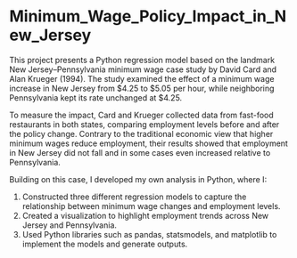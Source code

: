# Minimum_Wage_Policy_Impact_in_New_Jersey

This project presents a Python regression model based on the landmark New Jersey–Pennsylvania minimum wage case study by David Card and Alan Krueger (1994). The study examined the effect of a minimum wage increase in New Jersey from $4.25 to $5.05 per hour, while neighboring Pennsylvania kept its rate unchanged at $4.25.

To measure the impact, Card and Krueger collected data from fast-food restaurants in both states, comparing employment levels before and after the policy change. Contrary to the traditional economic view that higher minimum wages reduce employment, their results showed that employment in New Jersey did not fall and in some cases even increased relative to Pennsylvania.

Building on this case, I developed my own analysis in Python, where I:
1. Constructed three different regression models to capture the relationship between minimum wage changes and employment levels.
2. Created a visualization to highlight employment trends across New Jersey and Pennsylvania.
3. Used Python libraries such as pandas, statsmodels, and matplotlib to implement the models and generate outputs.
